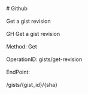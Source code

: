 <br>#     Github</br>
<br>Get a gist revision</br>
<br>GH Get a gist revision</br>
<br>Method: Get</br>
<br>OperationID: gists/get-revision</br>
<br>EndPoint:</br>
<br>/gists/{gist_id}/{sha}</br>
